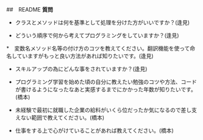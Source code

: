 ##　README
**質問**
* クラスとメソッドは何を基準として処理を分けた方がいいですか？(逢見)

* どういう順序で何から考えてプログラミングをしていますか？(逢見)

*　変数名メソッド名等の付け方のコツを教えてください。翻訳機能を使って命名していますがもっと良い方法があれば知りたいです。(逢見)

* スキルアップの為にどんな事をされていますか？(逢見)

* プログラミング学習を始めた頃の自分に教えたい勉強のコツや方法、コードが書けるようになったなあと実感するまでにかかった年数が知りたいです。(橋本)

* 未経験で最初に就職した企業の給料がいくら位だったか気になるので差し支えない範囲で教えてください。(橋本)

* 仕事をする上で心がけていることがあれば教えてください。(橋本)